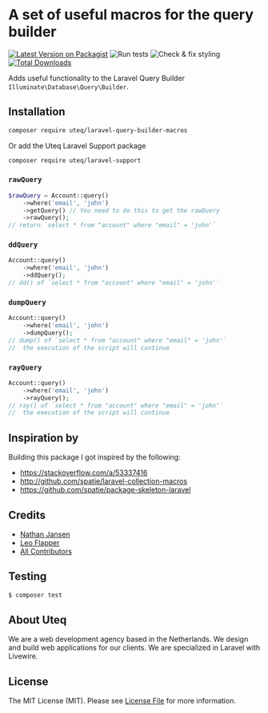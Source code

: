 # A set of useful macros for the query builder
[![Latest Version on Packagist](https://img.shields.io/packagist/v/uteq/laravel-query-builder-macros.svg?style=flat-square)](https://packagist.org/packages/uteq/laravel-query-builder-macros)
![Run tests](https://github.com/uteq/laravel-query-builder-macros/workflows/Run%20tests/badge.svg)
![Check & fix styling](https://github.com/uteq/laravel-query-builder-macros/workflows/Check%20&%20fix%20styling/badge.svg)
[![Total Downloads](https://img.shields.io/packagist/dt/uteq/laravel-query-builder-macros.svg?style=flat-square)](https://packagist.org/packages/uteq/laravel-query-builder-macros)

Adds useful functionality to the Laravel Query Builder
`Illuminate\Database\Query\Builder`.

## Installation

```bash
composer require uteq/laravel-query-builder-macros
```

Or add the Uteq Laravel Support package
```bash
composer require uteq/laravel-support
```

### `rawQuery`
```php
$rawQuery = Account::query()
    ->where('email', 'john')
    ->getQuery() // You need to do this to get the rawQuery
    ->rawQuery();
// return `select * from "account" where "email" = 'john'` 
```

### `ddQuery`
```php
Account::query()
    ->where('email', 'john')
    ->ddQuery();
// dd() of `select * from "account" where "email" = 'john'`
```

### `dumpQuery`
```php
Account::query()
    ->where('email', 'john')
    ->dumpQuery();
// dump() of `select * from "account" where "email" = 'john'`
//  the execution of the script will continue
```


### `rayQuery`
```php
Account::query()
    ->where('email', 'john')
    ->rayQuery();
// ray() of `select * from "account" where "email" = 'john'`
//  the execution of the script will continue
```

## Inspiration by
Building this package I got inspired by the following:
- https://stackoverflow.com/a/53337416
- http://github.com/spatie/laravel-collection-macros
- https://github.com/spatie/package-skeleton-laravel

## Credits
- [Nathan Jansen](https://github.com/nathanjansen)
- [Leo Flapper](https://github.com/leoflapper)
- [All Contributors](../../contributors)

## Testing
``` bash
$ composer test
```

## About Uteq
We are a web development agency based in the Netherlands. 
We design and build web applications for our clients. 
We are specialized in Laravel with Livewire.

## License
The MIT License (MIT). Please see [License File](LICENSE.md) for more information.

